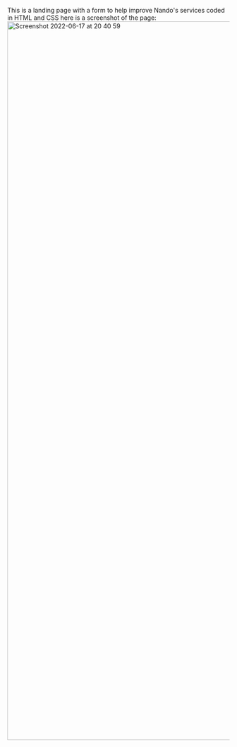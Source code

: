This is a landing page with a form to help improve Nando's services coded in HTML and CSS here is a screenshot of the page:
<img width="1627" alt="Screenshot 2022-06-17 at 20 40 59" src="https://user-images.githubusercontent.com/71894732/180317578-a4346a96-c362-4aee-b793-614e1b73bdc8.png">
